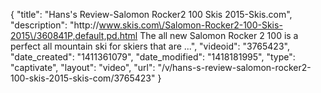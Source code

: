 {
    "title": "Hans's Review-Salomon Rocker2 100 Skis 2015-Skis.com",
    "description": "http:\/\/www.skis.com\/Salomon-Rocker2-100-Skis-2015\/360841P,default,pd.html The all new Salomon Rocker 2 100 is a perfect all mountain ski for skiers that are ...",
    "videoid": "3765423",
    "date_created": "1411361079",
    "date_modified": "1418181995",
    "type": "captivate",
    "layout": "video",
    "url": "\/v\/hans-s-review-salomon-rocker2-100-skis-2015-skis-com\/3765423"
}